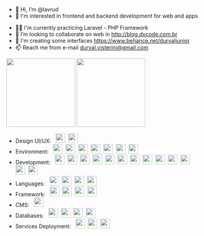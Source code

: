 - 👋 Hi, I’m @lavrud
- 👀 I'm interested in frontend and backend development for web and apps
<!-- - 🌱 I'm currently learning Reactjs -->
- 💪🏻 I'm currently practicing Laravel - PHP Framework
- 💞️ I’m looking to collaborate on web in http://blog.dvcode.com.br
- 🎨 I'm creating some interfaces https://www.behance.net/durvaljunior
- 📫 Reach me from e-mail durval.visterini@gmail.com
<!---
lavrud/lavrud is a ✨ special ✨ repository because its `README.md` (this file) appears on your GitHub profile.
You can click the Preview link to take a look at your changes.
--->
<div align="left">
  <img height="180em" src="https://github-readme-stats.vercel.app/api/top-langs/?username=lavrud&layout=compact&langs_count=8&hide_border=enabled&theme=tokyonight&custom_title=Languages"/>
  <img height="180em" src="https://github-readme-stats.vercel.app/api?username=lavrud&layout=compact&show_icons=true&hide_border=enable&include_all_commits=true&count_private=true&theme=tokyonight&custom_title=Github Stats"/>
</div>


  * Design UI/UX: &nbsp;
  <img height="25em" src="https://cdn.jsdelivr.net/gh/devicons/devicon/icons/figma/figma-original.svg" />&nbsp;
  <img height="25em" src="https://cdn.jsdelivr.net/gh/devicons/devicon/icons/xd/xd-plain.svg" />&nbsp;
  * Environment: &nbsp;
  <img height="25em" src="https://cdn.jsdelivr.net/gh/devicons/devicon/icons/vscode/vscode-original.svg" />&nbsp;
  <img height="25em" src="https://cdn.jsdelivr.net/gh/devicons/devicon/icons/ubuntu/ubuntu-plain.svg" />&nbsp;
  <img height="25em" src="https://cdn.jsdelivr.net/gh/devicons/devicon/icons/npm/npm-original-wordmark.svg" />&nbsp;
  <img height="25em" src="https://cdn.jsdelivr.net/gh/devicons/devicon/icons/yarn/yarn-original.svg" />&nbsp;
  <img height="25em" src="https://cdn.jsdelivr.net/gh/devicons/devicon/icons/git/git-plain.svg" />&nbsp;
  <img height="25em" src="https://cdn.jsdelivr.net/gh/devicons/devicon/icons/docker/docker-original.svg" />&nbsp;
  <img height="25em" src="https://cdn.jsdelivr.net/gh/devicons/devicon/icons/kubernetes/kubernetes-plain.svg" />&nbsp;
  * Development: &nbsp;
  <img height="25em" src="https://cdn.jsdelivr.net/gh/devicons/devicon/icons/sass/sass-original.svg" />&nbsp;
  <img height="25em" src="https://cdn.jsdelivr.net/gh/devicons/devicon/icons/gulp/gulp-plain.svg" />&nbsp;
  <img height="25em" src="https://cdn.jsdelivr.net/gh/devicons/devicon/icons/composer/composer-original.svg" />&nbsp;
  <img height="25em" src="https://cdn.jsdelivr.net/gh/devicons/devicon/icons/html5/html5-original.svg" />&nbsp;
  <img height="25em" src="https://cdn.jsdelivr.net/gh/devicons/devicon/icons/css3/css3-original.svg" />&nbsp;
  <img height="25em" src="https://cdn.jsdelivr.net/gh/devicons/devicon/icons/jquery/jquery-plain.svg" />&nbsp;
  <img height="25em" src="https://cdn.jsdelivr.net/gh/devicons/devicon/icons/tailwindcss/tailwindcss-plain.svg" />&nbsp;
  <img height="25em" src="https://cdn.jsdelivr.net/gh/devicons/devicon/icons/react/react-original-wordmark.svg" />&nbsp;
  <img height="25em" src="https://cdn.jsdelivr.net/gh/devicons/devicon/icons/redux/redux-original.svg" />&nbsp;
  <img height="25em" src="https://cdn.jsdelivr.net/gh/devicons/devicon/icons/webpack/webpack-original.svg" />&nbsp;
  <img height="25em" src="https://cdn.jsdelivr.net/gh/devicons/devicon/icons/babel/babel-original.svg" />&nbsp;
  <img height="25em" src="https://cdn.jsdelivr.net/gh/devicons/devicon/icons/jamstack/jamstack-original.svg" />&nbsp;
  <img height="25em" src="https://cdn.jsdelivr.net/gh/devicons/devicon/icons/graphql/graphql-plain-wordmark.svg" />&nbsp;
  * Languages: &nbsp;
  <img height="25em" src="https://cdn.jsdelivr.net/gh/devicons/devicon/icons/php/php-plain.svg" />&nbsp;
  <img height="25em" src="https://cdn.jsdelivr.net/gh/devicons/devicon/icons/nodejs/nodejs-original.svg" />&nbsp;
  <img height="25em" src="https://cdn.jsdelivr.net/gh/devicons/devicon/icons/javascript/javascript-original.svg" />&nbsp;
  <img height="25em" src="https://cdn.jsdelivr.net/gh/devicons/devicon/icons/typescript/typescript-original.svg" />&nbsp; 
  * Framework: &nbsp;
  <img height="25em" src="https://cdn.jsdelivr.net/gh/devicons/devicon/icons/bootstrap/bootstrap-original.svg" />&nbsp;
  <img height="25em" src="https://cdn.jsdelivr.net/gh/devicons/devicon/icons/laravel/laravel-plain-wordmark.svg" />&nbsp;
  <img height="25em" src="https://cdn.jsdelivr.net/gh/devicons/devicon/icons/nextjs/nextjs-original.svg" />&nbsp;
  <img height="25em" src="https://cdn.jsdelivr.net/gh/devicons/devicon/icons/express/express-original.svg" />&nbsp;
  * CMS: &nbsp;
  <img height="25em" src="https://cdn.jsdelivr.net/gh/devicons/devicon/icons/wordpress/wordpress-plain.svg" />&nbsp;
  * Databases: &nbsp;
  <img height="25em" src="https://cdn.jsdelivr.net/gh/devicons/devicon/icons/redis/redis-original.svg" />&nbsp;
  <img height="25em" src="https://cdn.jsdelivr.net/gh/devicons/devicon/icons/mongodb/mongodb-plain.svg" />&nbsp;
  <img height="25em" src="https://cdn.jsdelivr.net/gh/devicons/devicon/icons/mysql/mysql-plain.svg" />&nbsp;
  <img height="25em" src="https://cdn.jsdelivr.net/gh/devicons/devicon/icons/postgresql/postgresql-plain.svg" />&nbsp;
  * Services Deployment: &nbsp;
  <img height="25em" src="https://cdn.jsdelivr.net/gh/devicons/devicon/icons/firebase/firebase-plain.svg" />&nbsp;
  <img height="25em" src="https://cdn.jsdelivr.net/gh/devicons/devicon/icons/amazonwebservices/amazonwebservices-original.svg" />&nbsp;
  <img height="25em" src="https://cdn.jsdelivr.net/gh/devicons/devicon/icons/digitalocean/digitalocean-original.svg" />&nbsp;

            
          
